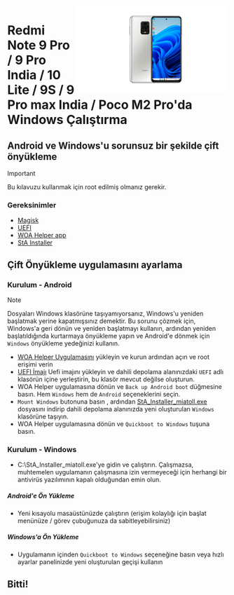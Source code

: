 <img align="right" src="https://github.com/Rubanoxd/Port-Windows-11-redmi-note-9_pro/blob/main/Miatoll.png" width="350" alt="Redmi Note 9 Pro / 9 Pro India / 10 Lite / 9S / 9 Pro max India / Poco M2 Pro Üzerinde Windows 11 Çalıştırma">


# Redmi Note 9 Pro / 9 Pro India / 10 Lite / 9S / 9 Pro max India / Poco M2 Pro'da Windows Çalıştırma

## Android ve Windows'u sorunsuz bir şekilde çift önyükleme
> [!IMPORTANT]
> Bu kılavuzu kullanmak için root edilmiş olmanız gerekir.

### Gereksinimler
- [Magisk](https://github.com/topjohnwu/Magisk/releases/latest)
- [UEFI](https://github.com/Rubanoxd/Port-Windows-11-redmi-note-9_pro/releases/tag/Uefi)
- [WOA Helper app](https://github.com/Rubanoxd/Port-Windows-11-redmi-note-9_pro/releases/download/dualboot/woahelper.apk)
- [StA Installer](https://github.com/Rubanoxd/Port-Windows-11-redmi-note-9_pro/releases/download/dualboot/StA_Installer_miatoll.exe)

## Çift Önyükleme uygulamasını ayarlama

### Kurulum - Android
> [!NOTE]
> Dosyaları Windows klasörüne taşıyamıyorsanız, Windows'u yeniden başlatmak yerine kapatmışsınız demektir. Bu sorunu çözmek için, Windows'a geri dönün ve yeniden başlatmayı kullanın, ardından yeniden başlatıldığında kurtarmaya önyükleme yapın ve Android'e dönmek için `Windows` önyükleme yedeğinizi kullanın.

- [WOA Helper Uygulamasını](https://github.com/Rubanoxd/Port-Windows-11-redmi-note-9_pro/releases/download/dualboot/woahelper.apk) yükleyin ve kurun ardından açın ve root erişimi verin
- [UEFI İmajı](https://github.com/Rubanoxd/Port-Windows-11-redmi-note-9_pro/releases/tag/Uefi) Uefi imajını yükleyin ve dahili depolama alanınızdaki `UEFI` adlı klasörün içine yerleştirin, bu klasör mevcut değilse oluşturun.
- WOA Helper uygulamasına dönün ve `Back up Android boot` düğmesine basın. Hem `Windows` hem de `Android` seçeneklerini seçin.
- `Mount Windows` butonuna basın , ardından  [StA_Installer_miatoll.exe](https://github.com/Rubanoxd/Port-Windows-11-redmi-note-9_pro/releases/download/dualboot/StA_Installer_miatoll.exe) dosyasını indirip dahili depolama alanınızda yeni oluşturulan `Windows` klasörüne taşıyın.
- WOA Helper uygulamasına dönün ve `Quickboot to Windows` tuşuna basın.

### Kurulum - Windows
- C:\StA_Installer_miatoll.exe'ye gidin ve çalıştırın. Çalışmazsa, muhtemelen uygulamanın çalışmasına izin vermeyeceği için herhangi bir antivirüs yazılımının kapalı olduğundan emin olun.


##### Android'e Ön Yükleme
  - Yeni kısayolu masaüstünüzde çalıştırın (erişim kolaylığı için başlat menünüze / görev çubuğunuza da sabitleyebilirsiniz)

##### Windows'a Ön Yükleme
  - Uygulamanın içinden `Quickboot to Windows` seçeneğine basın veya hızlı ayarlar panelinizde yeni oluşturulan geçişi kullanın
  
## Bitti!